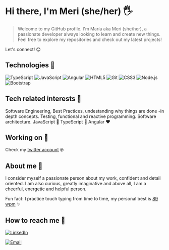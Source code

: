# Hi there, I'm Meri (she/her) 🖐

> Welcome to my GitHub profile. I'm María aka Meri (she/her), a passionate developer always looking to learn and create new things. Feel free to explore my repositories and check out my latest projects!

Let's connect! 😊

## Technologies 💎

![TypeScript](https://img.shields.io/badge/-TypeScript-%237d0633?logo=typescript&logoColor=white)
![JavaScript](https://img.shields.io/badge/-JavaScript-%23ed6663?logo=javascript&logoColor=whitesmoke)
![Angular](https://img.shields.io/badge/-Angular-%234e89ae?logo=angular&logoColor=whitesmoke)
![HTML5](https://img.shields.io/badge/-HTML5-%23ffa372?logo=html5&logoColor=%23290001)
![Git](https://img.shields.io/badge/-Git-%237d0633?logo=git&logoColor=white)
![CSS3](https://img.shields.io/badge/-CSS3-%23ed6663?logo=CSS3&logoColor=white)
![Node.js](https://img.shields.io/badge/-Node.js-%234e89ae?logo=node.js&logoColor=whitesmoke)
![Bootstrap](https://img.shields.io/badge/-Bootstrap-%23ffa372?logo=bootstrap&logoColor=%23290001)

## Tech related interests 🌸

Software Engineering, Best Practices, undestanding why things are done -in depth concepts.
Testing, functional and reactive programming.
Software architecture.
JavaScript 💛 TypeScript 💙 Angular ❤️

## Working on 📑

Check my [twitter account](https://twitter.com/LazulDev) 🤓 


## About me 🍵

I consider myself a passionate person about my work, confident and detail oriented. I am also curious, greatly imaginative and above all, I am a cheerful, energetic and helpful person.

Fun fact: I practice touch typing from time to time, my personal best is [89 wpm](https://10fastfingers.com/share-badge/5_CL) ✨

## How to reach me 🍻

<a href="https://www.linkedin.com/in/mariasanchezcarvajal/" target="_blank"><img alt="LinkedIn" src="https://img.shields.io/badge/-LinkedIn-%234e89ae?logo=linkedin&logoColor=whitesmoke"></a>

<a href="mailto:msanchez.telecom@gmail.com" target="_blank"><img alt="Email" src="https://img.shields.io/badge/-Email-%23c26565?logo=gmail&logoColor=white"></a>
